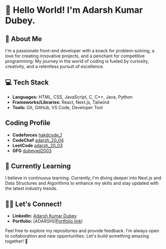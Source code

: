# 👋 Hello World! I'm Adarsh Kumar Dubey.

## 🚀 About Me
I'm a passionate front-end developer with a knack for problem-solving, a love for creating innovative projects, and a penchant for competitive programming. My journey in the world of coding is fueled by curiosity, creativity, and a relentless pursuit of excellence.

## 💻 Tech Stack
- **Languages:** HTML, CSS, JavaScript, C, C++, Java, Python
- **Frameworks/Libraries:** React, Next.js, Tailwind
- **Tools:** Git, GitHub, VS Code, Developer Tool

## Coding Profile
- **Codeforces** [hakdcode_1](https://codeforces.com/profile/hakdcode_1)
- **CodeChef** [adarsh_20_04](https://www.codechef.com/users/adarsh_20_04)
- **LeetCode** [adarsh_20_03](https://leetcode.com/adarsh_20_03/)
- **GFG** [dubeyad2003](https://auth.geeksforgeeks.org/user/dubeyad2003)

## 🌱 Currently Learning
I believe in continuous learning. Currently, I'm diving deeper into Next.js and Data Structures and Algorithms to enhance my skills and stay updated with the latest industry trends.

## 👨‍💻 Let's Connect!
- **LinkedIn:** [Adarsh Kumar Dubey](https://www.linkedin.com/in/adarsh-kumar-dubey-12o05o04/)
- **Portfolio:** [ADARSH]([Portfolio link](https://adarsh-myportfolio.vercel.app/))


Feel free to explore my repositories and provide feedback. I'm always open to collaboration and new opportunities. Let's build something amazing together! 🚀
